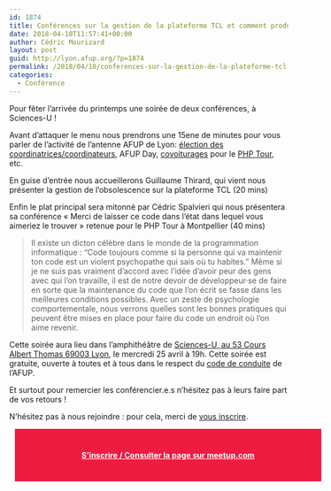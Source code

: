 ```yaml
---
id: 1874
title: Conférences sur la gestion de la plateforme TCL et comment produire du code maintenable le 25 avril à 19h
date: 2018-04-10T11:57:41+00:00
author: Cédric Mourizard
layout: post
guid: http://lyon.afup.org/?p=1874
permalink: /2018/04/10/conferences-sur-la-gestion-de-la-plateforme-tcl-et-comment-produire-du-code-maintenable-le-25-avril-a-19h/
categories:
  - Conférence
---
```

Pour fêter l&rsquo;arrivée du printemps une soirée de deux conférences, à Sciences-U !

Avant d&rsquo;attaquer le menu nous prendrons une 15ene de minutes pour vous parler de l&rsquo;activité de l&rsquo;antenne AFUP de Lyon: [élection des coordinatrices/coordinateurs](https://afup.org/news/993-les-antennes-designent-leurs-representants), AFUP Day,  [covoiturages](https://frama.link/Covoiturage-PHP-Tour-LYON-MONTPELLIER-LYON) pour le [PHP Tour](https://event.afup.org/), etc.

En guise d&rsquo;entrée nous accueillerons Guillaume Thirard, qui vient nous présenter la gestion de l&rsquo;obsolescence sur la plateforme TCL (20 mins)

Enfin le plat principal sera mitonné par Cédric Spalvieri qui nous présentera sa conférence &laquo;&nbsp;Merci de laisser ce code dans l&rsquo;état dans lequel vous aimeriez le trouver&nbsp;&raquo; retenue pour le PHP Tour à Montpellier (40 mins)

> Il existe un dicton célèbre dans le monde de la programmation informatique : “Code toujours comme si la personne qui va maintenir ton code est un violent psychopathe qui sais où tu habites.” Même si je ne suis pas vraiment d’accord avec l’idée d’avoir peur des gens avec qui l’on travaille, il est de notre devoir de développeur·se de faire en sorte que la maintenance du code que l’on écrit se fasse dans les meilleures conditions possibles. Avec un zeste de psychologie comportementale, nous verrons quelles sont les bonnes pratiques qui peuvent être mises en place pour faire du code un endroit où l’on aime revenir.

Cette soirée aura lieu dans l’amphithéâtre de [Sciences-U, au 53 Cours Albert Thomas 69003 Lyon](https://goo.gl/maps/Yxh9ZPvgbvA2), le mercredi 25 avril à 19h. Cette soirée est gratuite, ouverte à toutes et à tous dans le respect du [code de conduite](https://afup.org/pages/site/?route=code-de-conduite/80) de l&rsquo;AFUP.

Et surtout pour remercier les conférencier.e.s n&rsquo;hésitez pas à leurs faire part de vos retours !

N’hésitez pas à nous rejoindre : pour cela, merci de [vous inscrire](https://www.meetup.com/fr-FR/afup-lyon-php/events/249610349/).

<div style="background-color: #ed1c40;width: 100%;padding: 25px;margin: 10px;font-weight: bold;text-align: center">
  <p>
    <a style="color: #fff" href="https://www.meetup.com/fr-FR/afup-lyon-php/events/249610349/">S&rsquo;inscrire / Consulter la page sur meetup.com</a>
  </p>
</div>